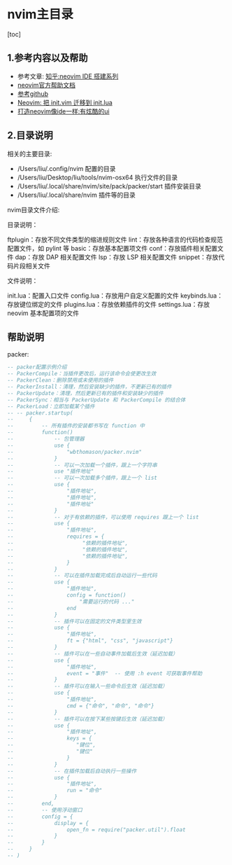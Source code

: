 # nvim主目录

[toc]

## 1.参考内容以及帮助

- 参考文章: [知乎:neovim IDE 搭建系列](https://www.zhihu.com/column/c_1501743718332153856)
- [neovim官方帮助文档](https://neovim.io/doc/user/)
- [参考github](https://github.com/theniceboy/nvim/blob/master/README_cn.md)
- [Neovim: 把 init.vim 迁移到 init.lua](https://zhuanlan.zhihu.com/p/467939053)
- [打造neovim像ide一样:有炫酷的ui](https://github.com/NvChad/NvChad)

## 2.目录说明

相关的主要目录:

- /Users/liu/.config/nvim 配置的目录
- /Users/liu/Desktop/liu/tools/nvim-osx64 执行文件的目录
- /Users/liu/.local/share/nvim/site/pack/packer/start 插件安装目录
- /Users/liu/.local/share/nvim 插件等的目录


nvim目录文件介绍:

目录说明：

ftplugin：存放不同文件类型的缩进规则文件
lint：存放各种语言的代码检查规范配置文件，如 pylint 等
basic：存放基本配置项文件
conf：存放插件相关配置文件
dap：存放 DAP 相关配置文件
lsp：存放 LSP 相关配置文件
snippet：存放代码片段相关文件

文件说明：

init.lua：配置入口文件
config.lua：存放用户自定义配置的文件
keybinds.lua：存放键位绑定的文件
plugins.lua：存放依赖插件的文件
settings.lua：存放 neovim 基本配置项的文件


## 帮助说明

packer:

```lua
-- packer配置示例介绍
-- PackerCompile：当插件更改后，运行该命令会使更改生效
-- PackerClean：删除禁用或未使用的插件
-- PackerInstall：清理，然后安装缺少的插件，不更新已有的插件
-- PackerUpdate：清理，然后更新已有的插件和安装缺少的插件
-- PackerSync：相当与 PackerUpdate 和 PackerCompile 的结合体
-- PackerLoad：立即加载某个插件
-- -- packer.startup(
--     {
--         -- 所有插件的安装都书写在 function 中
--         function()
--             -- 包管理器
--             use {
--                 "wbthomason/packer.nvim"
--             }
--             -- 可以一次加载一个插件，跟上一个字符串
--             use "插件地址"
--             -- 可以一次加载多个插件，跟上一个 list
--             use {
--                 "插件地址",
--                 "插件地址",
--                 "插件地址"
--             }
--             -- 对于有依赖的插件，可以使用 requires 跟上一个 list
--             use {
--                 "插件地址",
--                 requires = {
--                      "依赖的插件地址",
--                      "依赖的插件地址",
--                      "依赖的插件地址",
--                 }
--             }
--             -- 可以在插件加载完成后自动运行一些代码
--             use {
--                 "插件地址",
--                 config = function()
--                     "需要运行的代码 ..."
--                 end
--             }
--             -- 插件可以在固定的文件类型里生效
--             use {
--                 "插件地址",
--                 ft = {"html", "css", "javascript"}
--             }
--             -- 插件可以在一些自动事件加载后生效（延迟加载）
--             use {
--                 "插件地址",
--                 event = "事件"  -- 使用 :h event 可获取事件帮助
--             }
--             -- 插件可以在输入一些命令后生效（延迟加载）
--             use {
--                 "插件地址",
--                 cmd = {"命令", "命令", "命令"}
--             }
--             -- 插件可以在按下某些按键后生效（延迟加载）
--             use {
--                 "插件地址",
--                 keys = {
--                    "键位",
--                    "键位"
--                 }
--             }
--             -- 在插件加载后自动执行一些操作
--             use {
--                 "插件地址",
--                 run = "命令"
--             }
--         end,
--         -- 使用浮动窗口
--         config = {
--             display = {
--                 open_fn = require("packer.util").float
--             }
--         }
--     }
-- )
```
